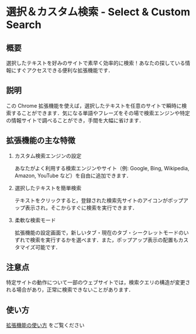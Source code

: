 # 選択＆カスタム検索 - Select & Custom Search

## 概要

選択したテキストを好みのサイトで素早く効率的に検索！あなたの探している情報にすぐアクセスできる便利な拡張機能です．

## 説明

この Chrome 拡張機能を使えば，選択したテキストを任意のサイトで瞬時に検索することができます．気になる単語やフレーズをその場で検索エンジンや特定の情報サイトで調べることができ，手間を大幅に省けます．

## 拡張機能の主な特徴

1. カスタム検索エンジンの設定

   あなたがよく利用する検索エンジンやサイト（例: Google, Bing, Wikipedia, Amazon, YouTube など）を自由に追加できます．

2. 選択したテキストを簡単検索

   テキストをクリックすると，登録された検索先サイトのアイコンがポップアップ表示され，そこからすぐに検索を実行できます．

3. 柔軟な検索モード

   拡張機能の設定画面で，新しいタブ・現在のタブ・シークレットモードのいずれで検索を実行するかを選べます．また，ポップアップ表示の配置もカスタマイズ可能です．

## 注意点

特定サイトの動作について一部のウェブサイトでは，検索クエリの構造が変更される場合があり，正常に検索できないことがあります．

## 使い方

[拡張機能の使い方](./docs/usage.md) をご覧ください
